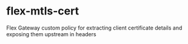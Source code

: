 # flex-mtls-cert
Flex Gateway custom policy for extracting client certificate details and exposing them upstream in headers 
